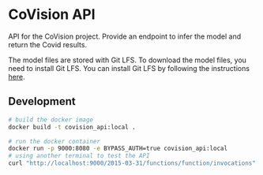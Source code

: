 # CoVision API

API for the CoVision project. Provide an endpoint to infer the model and return the Covid results.

The model files are stored with Git LFS. To download the model files, you need to install Git LFS. You can install Git LFS by following the instructions [here](https://git-lfs.github.com/).


## Development
```bash
# build the docker image
docker build -t covision_api:local .

# run the docker container
docker run -p 9000:8080 -e BYPASS_AUTH=true covision_api:local
# using another terminal to test the API
curl "http://localhost:9000/2015-03-31/functions/function/invocations" -d '{}'
```
